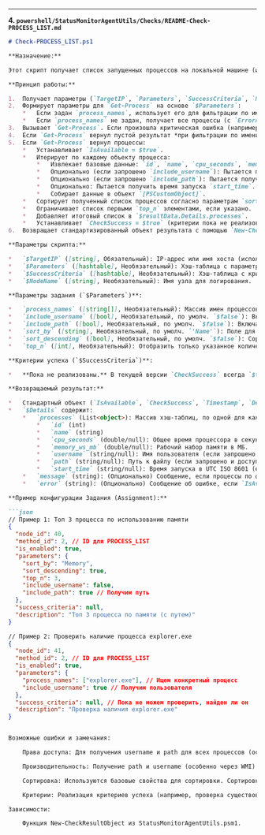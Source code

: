 
---

**4. `powershell/StatusMonitorAgentUtils/Checks/README-Check-PROCESS_LIST.md`**

```markdown
# Check-PROCESS_LIST.ps1

**Назначение:**

Этот скрипт получает список запущенных процессов на локальной машине (или удаленной, если вызван через `Invoke-Command` диспетчером), используя командлет `Get-Process`.

**Принцип работы:**

1.  Получает параметры (`TargetIP`, `Parameters`, `SuccessCriteria`, `NodeName`) от диспетчера. `$TargetIP` используется только для логирования, так как `Get-Process` выполняется в контексте машины, где запущен скрипт.
2.  Формирует параметры для `Get-Process` на основе `$Parameters`:
    *   Если задан `process_names`, использует его для фильтрации по имени (с `ErrorAction = SilentlyContinue`, чтобы не падать, если процесс не найден).
    *   Если `process_names` не задан, получает все процессы (с `ErrorAction = Stop`).
3.  Вызывает `Get-Process`. Если произошла критическая ошибка (например, сам командлет не доступен), устанавливает `IsAvailable = $false`.
4.  Если `Get-Process` вернул пустой результат *при фильтрации по имени*, устанавливает `IsAvailable = $true`, `CheckSuccess = $true` и добавляет сообщение в `Details.message`.
5.  Если `Get-Process` вернул процессы:
    *   Устанавливает `IsAvailable = $true`.
    *   Итерирует по каждому объекту процесса:
        *   Извлекает базовые данные: `id`, `name`, `cpu_seconds`, `memory_ws_mb`.
        *   Опционально (если запрошено `include_username`): Пытается получить имя пользователя через `Get-CimInstance Win32_Process` (более надежный способ). Обрабатывает ошибки доступа.
        *   Опционально (если запрошено `include_path`): Пытается получить путь к исполняемому файлу из свойства `Path` или `MainModule.FileName`. Обрабатывает ошибки доступа.
        *   Опционально: Пытается получить время запуска `start_time`.
        *   Собирает данные в объект `[PSCustomObject]`.
    *   Сортирует полученный список процессов согласно параметрам `sort_by` и `sort_descending` (с поддержкой псевдонимов 'memory', 'cpu'). Обрабатывает некорректные поля сортировки.
    *   Ограничивает список первыми `top_n` элементами, если указано.
    *   Добавляет итоговый список в `$resultData.Details.processes`.
    *   Устанавливает `CheckSuccess = $true` (критерии пока не реализованы).
6.  Возвращает стандартизированный объект результата с помощью `New-CheckResultObject`.

**Параметры скрипта:**

*   `$TargetIP` ([string], Обязательный): IP-адрес или имя хоста (используется диспетчером).
*   `$Parameters` ([hashtable], Необязательный): Хэш-таблица с параметрами.
*   `$SuccessCriteria` ([hashtable], Необязательный): Хэш-таблица с критериями успеха (пока не используется).
*   `$NodeName` ([string], Необязательный): Имя узла для логирования.

**Параметры задания (`$Parameters`)**:

*   `process_names` ([string[]], Необязательный): Массив имен процессов для фильтрации (можно использовать `*`, например, `"sql*"`). Если не указан, выводятся все процессы.
*   `include_username` ([bool], Необязательный, по умолч. `$false`): Включать ли имя пользователя, запустившего процесс. Может требовать повышенных прав.
*   `include_path` ([bool], Необязательный, по умолч. `$false`): Включать ли путь к исполняемому файлу процесса. Может быть медленным и требовать повышенных прав.
*   `sort_by` ([string], Необязательный, по умолч. `'Name'`): Поле для сортировки. Допустимые значения (регистр не важен): `'Name'`, `'Id'`, `'CPU'` (или `'cpu_seconds'`), `'Memory'` (или `'memory_ws_mb'`, `'mem'`, `'ws'`), `'start_time'`.
*   `sort_descending` ([bool], Необязательный, по умолч. `$false`): Сортировать по убыванию?
*   `top_n` ([int], Необязательный): Отобразить только указанное количество процессов после сортировки.

**Критерии успеха (`$SuccessCriteria`)**:

*   **Пока не реализованы.** В текущей версии `CheckSuccess` всегда `$true`, если `IsAvailable = $true`.

**Возвращаемый результат:**

*   Стандартный объект (`IsAvailable`, `CheckSuccess`, `Timestamp`, `Details`, `ErrorMessage`).
*   `$Details` содержит:
    *   `processes` (List<object>): Массив хэш-таблиц, по одной для каждого процесса (или пустой). Каждая хэш-таблица содержит:
        *   `id` (int)
        *   `name` (string)
        *   `cpu_seconds` (double/null): Общее время процессора в секундах.
        *   `memory_ws_mb` (double/null): Рабочий набор памяти в МБ.
        *   `username` (string/null): Имя пользователя (если запрошено и доступно).
        *   `path` (string/null): Путь к файлу (если запрошено и доступно).
        *   `start_time` (string/null): Время запуска в UTC ISO 8601 (если доступно).
    *   `message` (string): (Опционально) Сообщение, если процессы по фильтру не найдены.
    *   `error` (string): (Опционально) Сообщение об ошибке, если `IsAvailable = $false`.

**Пример конфигурации Задания (Assignment):**

```json
// Пример 1: Топ 3 процесса по использованию памяти
{
  "node_id": 40,
  "method_id": 2, // ID для PROCESS_LIST
  "is_enabled": true,
  "parameters": {
    "sort_by": "Memory",
    "sort_descending": true,
    "top_n": 3,
    "include_username": false,
    "include_path": true // Получим путь
  },
  "success_criteria": null,
  "description": "Топ 3 процесса по памяти (с путем)"
}

// Пример 2: Проверить наличие процесса explorer.exe
{
  "node_id": 41,
  "method_id": 2, // ID для PROCESS_LIST
  "is_enabled": true,
  "parameters": {
    "process_names": ["explorer.exe"], // Ищем конкретный процесс
    "include_username": true // Получим пользователя
  },
  "success_criteria": null, // Пока не можем проверить, найден ли он
  "description": "Проверка наличия explorer.exe"
}


Возможные ошибки и замечания:

    Права доступа: Для получения username и path для всех процессов (особенно системных или запущенных другими пользователями) могут потребоваться права администратора. При недостатке прав соответствующие поля будут содержать [Ошибка доступа] или [Недоступен].

    Производительность: Получение path и username (особенно через WMI) может быть ресурсоемким, особенно при проверке большого количества процессов или на слабых машинах. Используйте include_username = $true и include_path = $true с осторожностью.

    Сортировка: Используются базовые свойства для сортировки. Сортировка по CPU может быть не всегда точной из-за того, как Get-Process его измеряет.

    Критерии: Реализация критериев успеха (например, проверка существования/отсутствия процесса, пороговые значения CPU/памяти) потребует доработки скрипта.

Зависимости:

    Функция New-CheckResultObject из StatusMonitorAgentUtils.psm1.